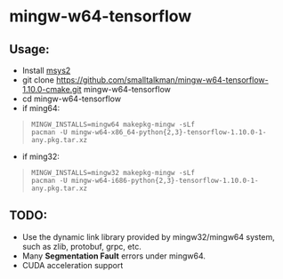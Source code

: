mingw-w64-tensorflow
====================

## Usage:
 - Install [msys2](http://www.msys2.org/)
 - git clone https://github.com/smalltalkman/mingw-w64-tensorflow-1.10.0-cmake.git mingw-w64-tensorflow
 - cd mingw-w64-tensorflow
 - if ming64:
 > `MINGW_INSTALLS=mingw64 makepkg-mingw -sLf`  
 > `pacman -U mingw-w64-x86_64-python{2,3}-tensorflow-1.10.0-1-any.pkg.tar.xz`  
 - if ming32:
 > `MINGW_INSTALLS=mingw32 makepkg-mingw -sLf`  
 > `pacman -U mingw-w64-i686-python{2,3}-tensorflow-1.10.0-1-any.pkg.tar.xz`  

## TODO:
 - Use the dynamic link library provided by mingw32/mingw64 system, such as zlib, protobuf, grpc, etc.
 - Many **Segmentation Fault** errors under mingw64.
 - CUDA acceleration support
